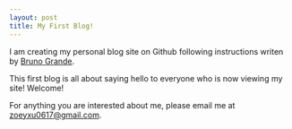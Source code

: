 ```yaml
---
layout: post
title: My First Blog!
---
```


I am creating my personal blog site on Github following instructions writen by [Bruno Grande](https://github.com/brunogrande/lesson-github-pages/blob/master/lesson/lesson.md).

This first blog is all about saying hello to everyone who is now viewing my site! Welcome!

For anything you are interested about me, please email me at zoeyxu0617@gmail.com.
